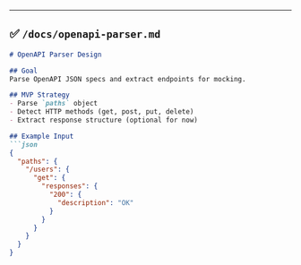 ---

## ✅ `/docs/openapi-parser.md`

```md
# OpenAPI Parser Design

## Goal
Parse OpenAPI JSON specs and extract endpoints for mocking.

## MVP Strategy
- Parse `paths` object
- Detect HTTP methods (get, post, put, delete)
- Extract response structure (optional for now)

## Example Input
```json
{
  "paths": {
    "/users": {
      "get": {
        "responses": {
          "200": {
            "description": "OK"
          }
        }
      }
    }
  }
}